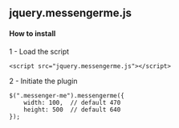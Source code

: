 
jquery.messengerme.js
----------------------

####  How to install

 1 - Load the script

```
<script src="jquery.messengerme.js"></script>
```

2 - Initiate the plugin

```
$(".messenger-me").messengerme({
    width: 100,  // default 470
    height: 500  // default 640
});
```
